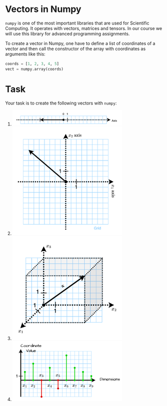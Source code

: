 # Vectors in Numpy

`numpy` is one of the most important libraries that are used
for Scientific Computing. It operates with vectors, matrices
and tensors. In our course we will use this library for 
advanced programming assignments.

To create a vector in Numpy, one have to define a list of
coordinates of a vector and then call the constructor of
the array with coordinates as arguments like this:

```python
coords = [1, 2, 3, 4, 5]
vect = numpy.array(coords)
```

# Task

Your task is to create the following vectors with `numpy`:

1. <img src="images\img.png" width="350" />
2. <img src="images\img_1.png" width="350" />
3. <img src="images\img_2.png" width="350" />
4. <img src="images\img_3.png" width="350" />